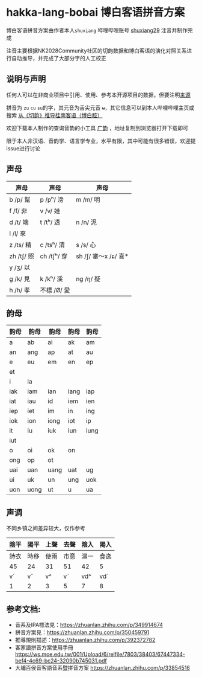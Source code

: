 # hakka-lang-bobai 博白客语拼音方案

博白客语拼音方案由作者本人`shuxiang` 哔哩哔哩账号 [shuxiang29](https://space.bilibili.com/23428735) 注音并制作完成

注音主要根据NK2028Community社区的切韵数据和博白客语的演化对照关系进行自动推导，并完成了大部分字的人工校正

## 说明与声明

任何人可以在非商业项目中引用、使用、参考本开源项目的数据，但要注明[来源](https://github.com/shuxiang/hakka-lang-bobai)

拼音为 `zu` `cu` `su`的字，其元音为舌尖元音 `ʉ`，其它信息可以到本人哔哩哔哩主页或搜索 [从《切韵》推导桂南客语（博白腔）](https://www.bilibili.com/video/BV1MU4y1C7U8/)

欢迎下载本人制作的查询音韵的小工具 [广韵](http://47.96.118.117/static/guangyun.apk) ，地址复制到浏览器打开下载即可

限于本人非汉语、音韵学、语言学专业，水平有限，其中可能有很多错误，欢迎提issue进行讨论

## 声母

| 声母 | 声母 | 声母 |
| ---- | ---- | ---- |
| b /p/ 幫 | p /pʰ/ 滂  |  m /m/ 明 |
| f /f/ 非 | v /v/ 娃  | |
| d /t/ 端 | t /tʰ/ 透  |  n /n/ 泥 |
| l /l/ 來  | | |
| z /ts/ 精  |  c /tsʰ/ 清 |  s /s/ 心 |
| zh /tʃ/ 照  | ch /tʃʰ/ 穿 | sh /ʃ/ 審～x /ɕ/ 喜*|
| y /ʒ/ 以      |   |
| g /k/ 見 | k /kʰ/ 溪  |  ng /ŋ/ 疑 |
| h /h/ 孝 | 不標 /Ø/ 愛    | |

## 韵母

| 韵母 | 韵母 | 韵母 | 韵母 | 韵母 |
| ---- | ---- | ---- | ---- | ---- |
| a | ab | ai | ak | am |
| an | ang | ap | at | au |
| e | eu | em | en | ep |
| et |  |   |  |  |
| i | ia |  |  |  |
| iak | iam | ian | iang | iap |
| iat | iau | id | iem | ien |
| iep | iet | im | in | ing |
| iok | ion | iong | iot | ip |
| it | iu | iuk | iun | iung |
| iut |  |  |  |  | 
| o | oi | ok | on |  | 
| ong | op | ot |  |  | 
| uai | uan | uang | uat | ug |
| ui | uk | un | ung | uok |
| uon | uong | ut | u | ua |

## 声调
不同乡镇之间差异较大，仅作参考

| 陰平 | 陽平  |上聲 | 去聲  | 陰入 | 陽入|
| ---- | ---- | ---- | ---- |  ---- |---- |
| 詩衣 | 時移  | 使雨|  市意 | 濕一 | 食逸 |
| 45 | 24 | 31 | 51 | 42 | 5 |
| vˊ | vˇ | v^ | vˋ|  vd^ |vdˋ|
| 1  | 2  | 3  | 5  | 7 |  8 |

## 参考文档:
* 音系及IPA標法見：https://zhuanlan.zhihu.com/p/349914674
* 拼音方案見：https://zhuanlan.zhihu.com/p/350459791
* 推導規則描述：https://zhuanlan.zhihu.com/p/392372782
* 客家語拼音方案使用手冊 https://ws.moe.edu.tw/001/Upload/6/relfile/7803/38403/67447334-bef4-4c69-bc24-32090b745031.pdf
* 大埔百侯音客語音系暨拼音方案 https://zhuanlan.zhihu.com/p/33854516
